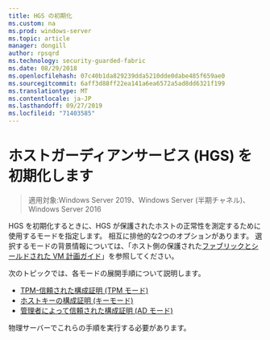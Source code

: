 ```yaml
---
title: HGS の初期化
ms.custom: na
ms.prod: windows-server
ms.topic: article
manager: dongill
author: rpsqrd
ms.technology: security-guarded-fabric
ms.date: 08/29/2018
ms.openlocfilehash: 07c40b1da829239dda5210dde0dabe485f659ae0
ms.sourcegitcommit: 6aff3d88ff22ea141a6ea6572a5ad8dd6321f199
ms.translationtype: MT
ms.contentlocale: ja-JP
ms.lasthandoff: 09/27/2019
ms.locfileid: "71403585"
---
```

# <a name="initialize-the-host-guardian-service-hgs"></a>ホストガーディアンサービス (HGS) を初期化します

>適用対象:Windows Server 2019、Windows Server (半期チャネル)、Windows Server 2016

HGS を初期化するときに、HGS が保護されたホストの正常性を測定するために使用するモードを指定します。 相互に排他的な2つのオプションがあります。 選択するモードの背景情報については、「ホスト側の保護された[ファブリックとシールドされた VM 計画ガイド](guarded-fabric-planning-for-hosters.md)」を参照してください。

次のトピックでは、各モードの展開手順について説明します。

- [TPM-信頼された構成証明 (TPM モード)](guarded-fabric-initialize-hgs-tpm-mode.md)
- [ホストキーの構成証明 (キーモード)](guarded-fabric-initialize-hgs-key-mode.md)
- [管理者によって信頼された構成証明 (AD モード)](guarded-fabric-initialize-hgs-ad-mode.md)

物理サーバーでこれらの手順を実行する必要があります。